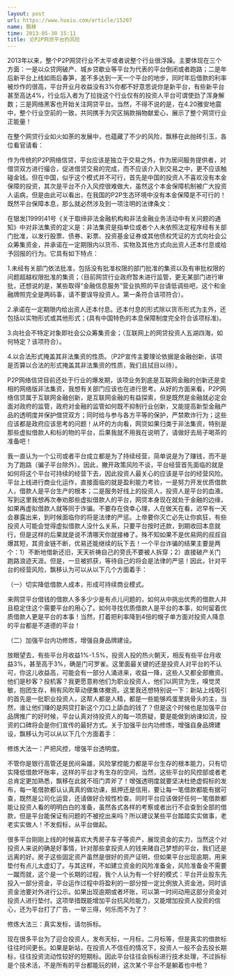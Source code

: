 ```yaml
---
layout: post
url: https://www.huxiu.com/article/15207
name: 飘移
time: 2013-05-30 15:11
title: 论P2P网贷平台的风险
---
```

2013年以来，整个P2P网贷行业不太平或者说整个行业很浮躁。主要体现在三个方面：一是以众贷网破产、城乡贷歇业等平台为代表的平台倒闭或者跑路；二是年后新平台上线如雨后春笋，差不多达到一天一个平台的地步，同时年后借款的利率被炒作的很高，平台开业月收益没有3%你都不好意思说你是新平台，有些新平台甚至高达4%，行业后入者为了拉拢这个行业仅有的投资人平台可谓使劲了浑身解数；三是网络黑客也开始关注网贷平台。当然，不得不说的是，在4.20雅安地震中，整个行业空前的一致，共同携手为灾区捐款捐物献爱心，展示了整个网贷行业正能量！

在整个网贷行业如火如荼的发展中，也蕴藏了不少的风险，飘移在此抛砖引玉，各位看官请看：

作为传统的P2P网络信贷，平台应该是独立于交易之外，作为居间服务提供者，对借贷双方进行撮合，促进借贷交易的完成，而不应该介入到交易之中，更不应该触碰金钱。但在中国，似乎这个模式并不可行，首先是中国的投资人不喜欢没有本金保障的投资，其次是平台不介入风控很难做大，虽然这个本金保障机制被广大投资人诟病，但是由此可以看出，在我国的P2P生态环境中没有本金保障是不可行的！既然平台保障本息，那么就必然涉及到一项注明的法律条文：

在银发[1999]41号《关于取缔非法金融机构和非法金融业务活动中有关问题的通知》中对非法集资的定义是：非法集资是指单位或者个人未依照法定程序经有关部门批准，以发行股票、债券、彩票、投资基金证券或其他债权凭证的方式向社会公众筹集资金，并承诺在一定期限内以货币、实物及其他方式向出资人还本付息或给予回报的行为。它具有如下特点：

1.未经有关部门依法批准，包括没有批准权限的部门批准的集资以及有审批权限的问题超越权限批准的集资；（目前网贷行业政府暂未进行监管，更无某部门进行审批，还想说的是，某些取得“金融信息服务”营业执照的平台请低调些吧，这个和金融牌照完全是两码事，请不要误导投资人。第一条符合该项符合）。

2.承诺在一定期限内给出资人还本付息。还本付息的形式除以货币形式为主外，还包括以实物形式或其他形式；(具有中国特色的本息保障制度完全符合该项标准)。

3.向社会不特定对象即社会公众筹集资金；（互联网上的网贷投资人五湖四海，如何特定？该项符合）。

4.以合法形式掩盖其非法集资的性质。（P2P宣传主要理论依据是金融创新，该项是否算以合法的形式掩盖其非法集资的性质，我们且拭目以待）。

P2P网络信贷目前还处于行业的爆发期，该项业务到底是互联网金融的创新还是变相的网络版非法集资，我想有关部门应该也在进行思考。从好的方面来看，P2P网络信贷属于互联网金融创新，是互联网金融的有益探索，但是既然是金融就必定会面对政府的监管，政府对金融的监管如何既不抑制行业创新，又能提高新型金融产品的透明度并保护借贷双方；同时给与参与各方平等的保护，严禁欺诈行为；这些应该都是政府应该思考的问题！从坏的方向看，网贷如果归类于非法集资，特别是那些虚拟借款人和标的物的平台，后果我就不用我在说明了，请做好去局子喝茶的准备吧！

我一直认为一个公司或者平台成立都是为了持续经营，简单说是为了赚钱，而不是为了跑路（骗子平台除外）。因此，撇开政策风险不谈，平台经营首先面临的就是如何将这个平台可持续的经营下去，因此投资人最关心的应该是平台的经营风险。平台上线进行商业化运作，直接面临的就是盈利能力考验，一是努力开发优质借款人，借款人是平台生产的根本；二是服务好线上的投资人，投资人是平台的血液。写到这里我想再次奉劝那些虚拟借款人的平台，网贷本身现在就处于金融的边缘，如果再虚拟借款人就等同于诈骗。不要存在侥幸心理，人在做天在看，迟早有一天会暴露出来，到时候面临你的将是法律的严惩。上帝要你灭亡必先让你疯狂，有些投资人可能会觉得虚拟借款人没什么关系，只要平台按时还款，到期收回本息就行，但是这样的后果就是说不清哪天你就接棒了。殊不知如果不是优易网的叔叔自爆其短，其资金链不断，优易还能继续的玩下去！一个平台诈骗的结果主要是两个：1）不断地借新还旧，天天祈祷自己的旁氏不要被人拆穿；2）直接破产关门跑路浪迹天涯。但是，一旦被抓获，等待自己的将会是法律的严惩！因此，针对平台的经营风险，飘移认为可以从以下几个方面着手：

（一）切实降低借款人成本，形成可持续商业模式。

来网贷平台借钱的借款人多多少少是有点儿问题的，如何从中挑出优秀的借款人并且稳定住这个需要平台的用心了。如何寻找优质借款人是平台的本事，如何留着优质借款人更是平台的本事！当然，打着把利率降到4倍的幌子单方面对投资人降息的平台都是不道德的平台！

（二）加强平台内功修炼，增强自身品牌建设。

放眼望去，有些平台月收益1%-1.5%，投资人投的热火朝天，相反有些平台月收益3%，甚至高于3%，确是门可罗雀。这里面最关键的还是投资人对平台的不认可，你这儿收益高，可能会有一部分人涌进来，收益一降，这些人又都全部撤资。他们是秒客？投机客？我更愿意称他们为职业投资人，他们以网贷为生，嗅觉灵敏，抱团生存，稍有风吹草动便集体撤资。这里我还想特别说一下：新站上线吸引的首先是一批职业投资人，这帮人都是人精，都是一些能够鸡蛋里挑骨头的主，当然，谁让他们赚的是网贷打新这个刀口上舔血的钱了？但是这个时候也是加强平台品牌推广的好时候，平台认真对待投资人的每一项质疑，要是能做到纳谏如流，投资的口碑将会是你们宣传的最好方式。关于加强平台内功修炼，增强自身品牌建设，飘移认为可以从以下几个方面着手：

修炼大法一：严把风控，增强平台透明度。

不管你是银行高管还是民间枭雄，风险掌控能力都是平台生存的根本能力，只有切实降低借款坏账率，这样的平台才有生存的空间，当然，这些平台的风控部或者老总肯定更加熟悉，飘移在此就不班门弄斧了！增强透明度就要坚决杜绝虚假标的发布，每一笔借款都认认真真的做功课，抵押还是信用，要让每一笔借款都能有据可查，既然是公司化运营，还请做好合规性检查。同时平台应该做好任何一笔借款都能让投资人看的明明白白的准备，虽然各式各样的考察或者出行不会查到全部的借款，但是平台能保证有问题的不被挖出来吗？所以建议某些平台踏踏实实做事，老老实实做人！不发假标，从平台做起。

很多平台刚刚上线的时候喜欢大秀房子车子等资产，展现资金的实力，当然这个对投资人来说的确是好事情，针对那些拿投资人的钱来赌自己梦想的平台，我们还是远离的好。房子这些固定资产虽然是很好的资产证明，但如果平台出现逾期，用来垫付有点儿太虚幻了。与其这样，不如建立资金的风险准备金，风险准备金不需要一蹴而就，这个是一个长期的过程，我个人认为有一个好的模式：平台开业股东先投入一部分资金，平台运作过程中将盈利的一部分按一定比例放入资金池，同时该资金池要对外进行公示。如果出现逾期或者坏账，可以第一时间动用这部分资金对投资人进行垫付。这项举措既能增加平台抗风险能力，又能增加投资人投资的信心，还为平台打了广告，一举三得，何乐而不为了？

修炼大法三：真实发标，请勿拆标。

现在很多平台为了迎合投资人，发布天标，一月标，二月标等，但是真实的借款标往往时间更长。如果是新站，在投资人不信任的情况下，投资人一般不会去投长期标，往往投资流动性较好的短期标。因此平台往往会拆标进行技术处理，不过拆标是个技术活，不是所有的平台都能玩的转，这次某个平台不是躺着也中枪？

